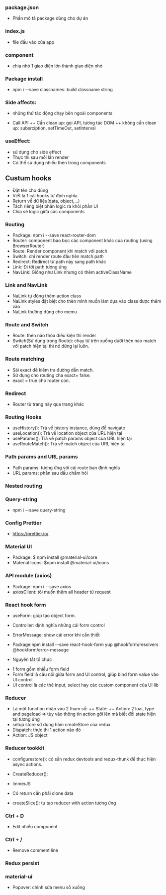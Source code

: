### package.json

- Phần mô tả package dùng cho dự án

### index.js

- file đầu vào của app

### component

- chia nhỏ 1 giao diện lớn thành giao diện nhỏ

<!-- <p>
Xin chào {name} - {age} - {isMale ? 'Male' : 'Female'}
</p>
{isMale ? <p>Male</p> : <p>Female</p>}
{isMale && <p>Male</p>}
{!isMale && <p>Female</p>}

{isMale && (
<>
<p>Male</p>
<p>Male</p>
<p>Male</p>
</>
)}

<p>{student.name}</p>

<ul>
{colorList.map(colors => (
<li style={{ color }}>{color}</li>

))}
</ul> -->

### Package install

- npm i --save classnames: build classname string

### Side affects:

- những thứ tác động chạy bên ngoài components

* Call API
  ++ Cần clean up: gọi API, tương tác DOM
  ++ không cần clean up: subsrciption, setTimeOut, setInterval

### useEffect:

- sử dụng cho side effect
- Thực thi sau mỗi lần render
- Có thể sử dụng nhiều thèn trong components

## Custum hooks

- Đặt tên cho đúng
- Viết là 1 cái hooks tự định nghĩa
- Return về dữ liệu(data, object,...)
- Tách riêng biệt phần logic ra khỏi phần UI
- Chia sẽ logic giữa các components

### Routing

- Package: npm i --save react-router-dom
- Router: component bao bọc các component khác của routing (using BrowserRouter)
- Route: Render component khi match với patch
- Switch: chỉ render route đầu tiên match path
- Redirect: Redirect từ path này sang path khác
- Link: Đi tới path tương ứng
- NavLink: Giống như Link nhưng có thêm activeClassName

### Link and NavLink

- NaLink tự động thêm action class
- NaLink styles đặt biệt cho thèn mình muốn làm dựa vào class được thêm vào
- NaLink thường dùng cho memu

### Route and Switch

- Route: thèn nào thỏa điều kiện thì render
- Switch(Sử dụng trong Route): chạy từ trên xuống dưới thèn nào match với patch hiện tại thì nó dừng lại luôn.

### Route matching

- Sài exact để kiểm tra đường dẫn match.
- Sử dụng cho routing cha exact= false.
- exact = true cho router con.

### Redirect

- Router từ trang này qua trang khác

### Routing Hooks

- useHistory(): Trả về history instance, dùng để navigate
- useLocation(): Trả về location object của URL hiện tại
- useParams(): Trả về patch params object của URL hiện tại
- useRouteMatch(): Trả về match object của URL hiện tại

### Path params and URL params

- Path params: tương ứng với cái route bạn định nghĩa
- URL params: phần sau dấu chấm hỏi

### Nested routing

### Query-string

- npm i --save query-string

### Config Prettier

- https://prettier.io/

### Material UI

- Package: \$ npm install @material-ui/core
- Material Icons: \$npm install @material-ui/icons

### API module (axios)

- Package: npm i --save axios
- axiosClient: tôi muốn thêm all header từ request

### React hook form

- useForm: giúp tạo object form.
- Controller: định nghĩa những cái form control
- ErrorMessage: show cái error khi cần thiết
- Package:npm install --save react-hook-form yup @hookform/resolvers @hookform/error-message

- Nguyên tắt tổ chức

* 1 form gồm nhiều form field
* Form field là cầu nối giữa form and UI control, giúp bind form value vào UI control
* UI control là các thẻ input, select hay các custom component của UI lib

### Reducer

- Là một function nhận vào 2 tham số:
  ++ State:
  ++ Action: 2 loai, type and pageload
  => tùy vào thông tin action gởi lên mà biết đổi state hiện tại tương ứng
- setup store sử dụng hàm createStore của redux
- Dispatch: thực thi 1 action nào đó
- Action: JS object

### Reducer tookkit

- configurestore(): có sẵn redux devtools and redux-thunk để
  thực hiện async actions.

- CreateReducer():
- ImmerJS
- Có return cần phải clone data
- createSlice(): tự tạo reducer with action tương ứng

### Ctrl + D

- Edit nhiều component

### Ctrl + /

- Remove comment line

### Redux persist

### material-ui

- Popover: chỉnh sửa menu sổ xuống
